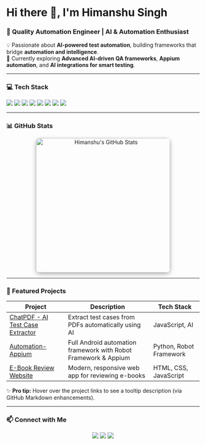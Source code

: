 # Hi there 👋, I'm Himanshu Singh
### 🚀 Quality Automation Engineer | AI & Automation Enthusiast

💡 Passionate about **AI-powered test automation**, building frameworks that bridge **automation and intelligence**.  
🌱 Currently exploring **Advanced AI-driven QA frameworks**, **Appium automation**, and **AI integrations for smart testing**.

---

### 💻 Tech Stack
<p align="left">
  <img src="https://img.shields.io/badge/Java-ED8B00?style=for-the-badge&logo=java&logoColor=white" />
  <img src="https://img.shields.io/badge/Python-3776AB?style=for-the-badge&logo=python&logoColor=white" />
  <img src="https://img.shields.io/badge/AI-FF6C37?style=for-the-badge&logo=openai&logoColor=white" />
  <img src="https://img.shields.io/badge/Selenium-43B02A?style=for-the-badge&logo=selenium&logoColor=white" />
  <img src="https://img.shields.io/badge/Appium-00ADEF?style=for-the-badge&logo=appium&logoColor=white" />
  <img src="https://img.shields.io/badge/RobotFramework-0088CC?style=for-the-badge&logo=robotframework&logoColor=white" />
  <img src="https://img.shields.io/badge/RESTAPI-FF6C37?style=for-the-badge&logo=postman&logoColor=white" />
  <img src="https://img.shields.io/badge/AI-FF6C37?style=for-the-badge&logo=openai&logoColor=white" />
</p>

---

### 📊 GitHub Stats

<p align="center" style="display: flex; justify-content: center; flex-wrap: wrap; gap: 20px;">
  <!-- Main GitHub Stats Card -->
  <img 
    src="https://github-readme-stats.vercel.app/api?username=Himaanshu-Singh&show_icons=true&theme=dark&count_private=true&hide_title=false&hide_border=false&include_all_commits=true" 
    width="350" 
    style="border-radius: 10px; box-shadow: 0 4px 12px rgba(0,0,0,0.3);" 
    alt="Himanshu's GitHub Stats"
  />
</p>




---

### 🌟 Featured Projects
<div align="center">

| Project | Description | Tech Stack |
|---------|-------------|------------|
| [ChatPDF - AI Test Case Extractor](https://github.com/Himaanshu-Singh/ChatPDF---AI-powered-Test-case-Extractor) | Extract test cases from PDFs automatically using AI | JavaScript, AI |
| [Automation-Appium](https://github.com/Himaanshu-Singh/Automation-appium) | Full Android automation framework with Robot Framework & Appium | Python, Robot Framework |
| [E-Book Review Website](https://github.com/Himaanshu-Singh/E-Book-Review-Website) | Modern, responsive web app for reviewing e-books | HTML, CSS, JavaScript |

</div>

✨ **Pro tip:** Hover over the project links to see a tooltip description (via GitHub Markdown enhancements).

---

### 📫 Connect with Me
<p align="center">
  <a href="https://www.linkedin.com/in/himanshu9415"><img src="https://img.shields.io/badge/LinkedIn-0A66C2?style=for-the-badge&logo=linkedin&logoColor=white" /></a>
  <a href="https://himaanshu-singh.github.io/E-Book-Review-Website/"><img src="https://img.shields.io/badge/Portfolio-FF5722?style=for-the-badge&logo=github&logoColor=white" /></a>
  <a href="mailto:singhhimanshu9414@gmail.com"><img src="https://img.shields.io/badge/Email-D14836?style=for-the-badge&logo=gmail&logoColor=white" /></a>
</p>
